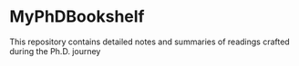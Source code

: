 # MyPhDBookshelf
This repository contains detailed notes and summaries of readings crafted during the Ph.D. journey
